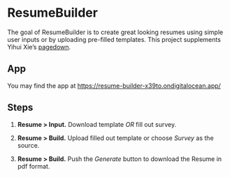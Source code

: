 
<!-- README.md is generated from README.Rmd. Please edit that file -->

# ResumeBuilder

<!-- badges: start -->
<!-- badges: end -->

The goal of ResumeBuilder is to create great looking resumes using
simple user inputs or by uploading pre-filled templates. This project
supplements Yihui Xie’s [pagedown](https://pagedown.rbind.io/).

## App

You may find the app at
<https://resume-builder-x39to.ondigitalocean.app/>

## Steps

1.  **Resume \> Input.** Download template *OR* fill out survey.

2.  **Resume \> Build.** Upload filled out template or choose *Survey*
    as the source.

3.  **Resume \> Build.** Push the *Generate* button to download the
    Resume in pdf format.
